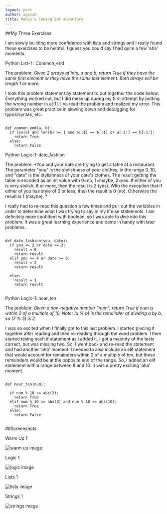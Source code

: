 ```yaml
---
layout: post
author: agooch
title: Mandy's Coding Bat Adventure
---
```


##My Three Exercises

I am slowly building more confidence with lists and strings and I really found these exercises to be helpful. I guess you could say I had quite a few 'aha' moments. 

Python List-1 : Common_end

The problem: *Given 2 arrays of ints, a and b, return True if they have the same first element or they have the same last element. Both arrays will be length 1 or more.* 

I took this problem statement by statement to put together the code below. Everything worked out, but I did mess up during my first attempt by putting the wrong number in a[:1]. I re-read the problem and realized my error. This problem was great practice in slowing down and debugging for typos/syntax, etc. 

```

def common_end(a, b):
  if len(a) and len(b) >= 1 and a[:1] == b[:1] or a[-1:] == b[-1:]:
    return True
  else:
    return False

```

Python Logic-1: date_fashion

The problem: *You and your date are trying to get a table at a restaurant. The parameter "you" is the stylishness of your clothes, in the range 0..10, and "date" is the stylishness of your date's clothes. The result getting the table is encoded as an int value with 0=no, 1=maybe, 2=yes. If either of you is very stylish, 8 or more, then the result is 2 (yes). With the exception that if either of you has style of 2 or less, then the result is 0 (no). Otherwise the result is 1 (maybe). *

I really had to re-read this question a few times and pull out the variables in order to determine what I was trying to say in my if else statements. I am definitely more confident with boolean, so I was able to dive into this problem. It was a great learning experience and came in handy with later problems.

```

def date_fashion(you, date):
  if you <= 2 or date <= 2:
    result = 0
    return result 
  elif you >= 8 or date >= 8:
    result = 2
    return result
 
  else:
    result = 1
    return result
    
```

Python Logic-1: near_ten

The problem: *Given a non-negative number "num", return True if num is within 2 of a multiple of 10. Note: (a % b) is the remainder of dividing a by b, so (7 % 5) is 2.*

I was so excited when I finally got to this last problem. I started piecing it together after reading and then re-reading through the word problem. I then started tesing each if statement as I added it. I got a majority of the tests correct, but was missing two. So, I went back and re-read the statement and had another 'aha' moment. I needed to also include an elif statement that would account for remainders within 2 of a multiple of ten, but these remainders would be at the opposite end of the range. So, I added an elif statement with a range between 8 and 10. It was a pretty exciting 'aha' moment.

```

def near_ten(num):

  if num % 10 <= abs(2):
    return True
  elif num % 10 >= abs(8) and num % 10 <= abs(10):
    return True
  else: 
    return False
    
```

##Screenshots

Warm Up 1

![warm up image](http://i.imgur.com/JZkkU7x.jpg)

Logic 1

![logic image](http://i.imgur.com/9x6BbkK.jpg)

Lists 1

![lists image](http://i.imgur.com/koIc3zB.jpg)

Strings 1

![strings image](http://i.imgur.com/XcLJlHP.jpg)


